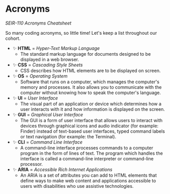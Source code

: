 # Acronyms

_SEIR-110 Acronyms Cheatsheet_

So many coding acronyms, so little time! Let's keep a list throughout our cohort.

- ✨ **HTML** = _Hyper-Text Markup Language_
  - The standard markup language for documents designed to be displayed in a web browser.
- ✨ **CSS** = _Cascading Style Sheets_
  - CSS describes how HTML elements are to be displayed on screen.
- ✨ **OS** = _Operating System_
  - Software that runs on a computer, which manages the computer's memory and processes. It also allows you to communicate with the computer without knowing how to speak the computer's language.
- ✨ **UI** = _User Interface_
  - The visual part of an application or device which determines how a user interacts with it and how information is displayed on the screen.
- ✨ **GUI** = _Graphical User Interface_
  - The GUI is a form of user interface that allows users to interact with devices through graphical icons and audio indicator (for example: Finder) instead of text-based user interfaces, typed command labels or text navigation (for example: the Terminal).
- ✨ **CLI** = _Command Line Interface_
  - A command-line interface processes commands to a computer program in the form of lines of text. The program which handles the interface is called a command-line interpreter or command-line processor.
- ✨ **ARIA** = _Accessible Rich Internet Applications_
  - An ARIA is a set of attributes you can add to HTML elements that define ways to make web content and applications accessible to users with disabilities who use assistive technologies.
